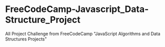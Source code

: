 # FreeCodeCamp-Javascript_Data-Structure_Project
All Project Challenge from FreeCodeCamp "JavaScript Algorithms and Data Structures Projects"
